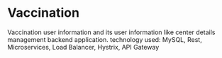 # Vaccination
Vaccination user information and its user information like center details management backend application. technology used:  MySQL, Rest, Microservices, Load Balancer, Hystrix, API Gateway
